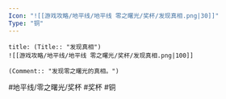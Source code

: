 ```yaml
---
Icon: "![[游戏攻略/地平线/地平线 零之曙光/奖杯/发现真相.png|30]]"
Type: "铜"
---
```

```ad-common-bronze-trophy
title: (Title:: "发现真相")
![[游戏攻略/地平线/地平线 零之曙光/奖杯/发现真相.png|100]]

(Comment:: "发现零之曙光的真相。")
```

#地平线/零之曙光/奖杯 #奖杯 #铜
